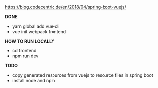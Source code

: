 https://blog.codecentric.de/en/2018/04/spring-boot-vuejs/

**DONE**

* yarn global add vue-cli
* vue init webpack frontend

**HOW TO RUN LOCALLY**
* cd frontend
* npm run dev

**TODO**

* copy generated resources from vuejs to resource files in spring boot
* install node and npm